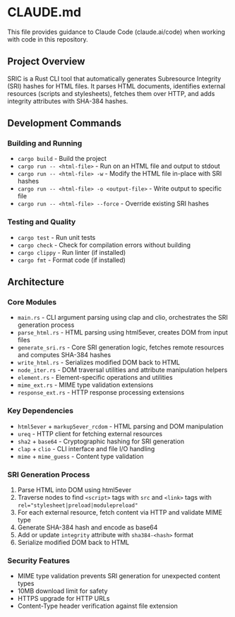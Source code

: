 # CLAUDE.md

This file provides guidance to Claude Code (claude.ai/code) when working with code in this repository.

## Project Overview

SRIC is a Rust CLI tool that automatically generates Subresource Integrity (SRI) hashes for HTML files. It parses HTML documents, identifies external resources (scripts and stylesheets), fetches them over HTTP, and adds integrity attributes with SHA-384 hashes.

## Development Commands

### Building and Running
- `cargo build` - Build the project
- `cargo run -- <html-file>` - Run on an HTML file and output to stdout
- `cargo run -- <html-file> -w` - Modify the HTML file in-place with SRI hashes
- `cargo run -- <html-file> -o <output-file>` - Write output to specific file
- `cargo run -- <html-file> --force` - Override existing SRI hashes

### Testing and Quality
- `cargo test` - Run unit tests
- `cargo check` - Check for compilation errors without building
- `cargo clippy` - Run linter (if installed)
- `cargo fmt` - Format code (if installed)

## Architecture

### Core Modules
- `main.rs` - CLI argument parsing using clap and clio, orchestrates the SRI generation process
- `parse_html.rs` - HTML parsing using html5ever, creates DOM from input files
- `generate_sri.rs` - Core SRI generation logic, fetches remote resources and computes SHA-384 hashes
- `write_html.rs` - Serializes modified DOM back to HTML
- `node_iter.rs` - DOM traversal utilities and attribute manipulation helpers
- `element.rs` - Element-specific operations and utilities
- `mime_ext.rs` - MIME type validation extensions
- `response_ext.rs` - HTTP response processing extensions

### Key Dependencies
- `html5ever` + `markup5ever_rcdom` - HTML parsing and DOM manipulation
- `ureq` - HTTP client for fetching external resources
- `sha2` + `base64` - Cryptographic hashing for SRI generation
- `clap` + `clio` - CLI interface and file I/O handling
- `mime` + `mime_guess` - Content type validation

### SRI Generation Process
1. Parse HTML into DOM using html5ever
2. Traverse nodes to find `<script>` tags with `src` and `<link>` tags with `rel="stylesheet|preload|modulepreload"`
3. For each external resource, fetch content via HTTP and validate MIME type
4. Generate SHA-384 hash and encode as base64
5. Add or update `integrity` attribute with `sha384-<hash>` format
6. Serialize modified DOM back to HTML

### Security Features
- MIME type validation prevents SRI generation for unexpected content types
- 10MB download limit for safety
- HTTPS upgrade for HTTP URLs
- Content-Type header verification against file extension